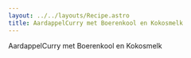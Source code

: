 ```yaml
---
layout: ../../layouts/Recipe.astro
title: AardappelCurry met Boerenkool en Kokosmelk
---
```

AardappelCurry met Boerenkool en Kokosmelk